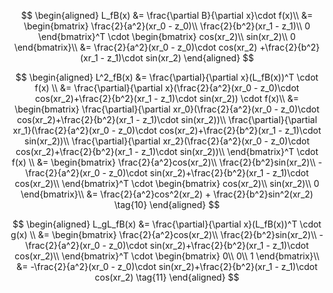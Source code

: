 $$
\begin{aligned}
L_fB(x) &= \frac{\partial B}{\partial x}\cdot f(x)\\
&=  \begin{bmatrix}
        \frac{2}{a^2}(xr_0 - z_0)\\
        \frac{2}{b^2}(xr_1 - z_1)\\
        0
    \end{bmatrix}^T
\cdot
\begin{bmatrix}
    cos(xr_2)\\
    sin(xr_2)\\
    0
\end{bmatrix}\\
&=   \frac{2}{a^2}(xr_0 - z_0)\cdot cos(xr_2)
    +\frac{2}{b^2}(xr_1 - z_1)\cdot sin(xr_2)
\end{aligned}
$$

$$
\begin{aligned}
L^2_fB(x) &= \frac{\partial}{\partial x}(L_fB(x))^T \cdot f(x) \\
&= \frac{\partial}{\partial x}(\frac{2}{a^2}(xr_0 - z_0)\cdot cos(xr_2)+\frac{2}{b^2}(xr_1 - z_1)\cdot sin(xr_2)) \cdot f(x)\\
&= \begin{bmatrix}
        \frac{\partial}{\partial xr_0}(\frac{2}{a^2}(xr_0 - z_0)\cdot cos(xr_2)+\frac{2}{b^2}(xr_1 - z_1)\cdot sin(xr_2))\\
        \frac{\partial}{\partial xr_1}(\frac{2}{a^2}(xr_0 - z_0)\cdot cos(xr_2)+\frac{2}{b^2}(xr_1 - z_1)\cdot sin(xr_2))\\
        \frac{\partial}{\partial xr_2}(\frac{2}{a^2}(xr_0 - z_0)\cdot cos(xr_2)+\frac{2}{b^2}(xr_1 - z_1)\cdot sin(xr_2))\\
    \end{bmatrix}^T
    \cdot f(x) \\
&= \begin{bmatrix}
        \frac{2}{a^2}cos(xr_2)\\
        \frac{2}{b^2}sin(xr_2)\\
        -\frac{2}{a^2}(xr_0 - z_0)\cdot sin(xr_2)+\frac{2}{b^2}(xr_1 - z_1)\cdot cos(xr_2)\\
    \end{bmatrix}^T
    \cdot
    \begin{bmatrix}
        cos(xr_2)\\
        sin(xr_2)\\
        0
    \end{bmatrix}\\
&= \frac{2}{a^2}cos^2(xr_2) + \frac{2}{b^2}sin^2(xr_2)
\tag{10}
\end{aligned}
$$

$$
\begin{aligned}
L_gL_fB(x) &= \frac{\partial}{\partial x}(L_fB(x))^T \cdot g(x) \\
&= \begin{bmatrix}
        \frac{2}{a^2}cos(xr_2)\\
        \frac{2}{b^2}sin(xr_2)\\
        -\frac{2}{a^2}(xr_0 - z_0)\cdot sin(xr_2)+\frac{2}{b^2}(xr_1 - z_1)\cdot cos(xr_2)\\
    \end{bmatrix}^T
    \cdot
    \begin{bmatrix}
        0\\
        0\\
        1
    \end{bmatrix}\\
&= -\frac{2}{a^2}(xr_0 - z_0)\cdot sin(xr_2)+\frac{2}{b^2}(xr_1 - z_1)\cdot cos(xr_2) \tag{11}
\end{aligned}
$$